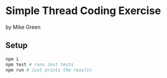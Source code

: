 # Simple Thread Coding Exercise

by Mike Green

## Setup

```sh
npm i
npm test # runs Jest tests
npm run # Just prints the results
```

